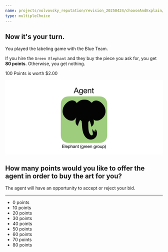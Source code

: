 ```yaml
---
name: projects/volvovsky_reputation/revision_20250424/chooseAndExplain/hiring_choice_bid.md
type: multipleChoice
---
```


## Now it's your turn.

You played the labeling game with the Blue Team.

If you hire the `Green Elephant` and they buy the piece you ask for, you get **80 points**. Otherwise, you get nothing.

100 Points is worth $2.00

![elephant image](projects/volvovsky_reputation/agent_elephant.jpg)

## How many points would you like to offer the agent in order to buy the art for you?

The agent will have an opportunity to accept or reject your bid.

---

- 0 points
- 10 points
- 20 points
- 30 points
- 40 points
- 50 points
- 60 points
- 70 points
- 80 points
